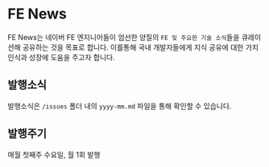 # FE News

FE News는 네이버 FE 엔지니어들이 엄선한 양질의 `FE 및 주요한 기술 소식`들을 큐레이션해 공유하는 것을 목표로 합니다.
이를통해 국내 개발자들에게 지식 공유에 대한 가치 인식과 성장에 도움을 주고자 합니다.

## 발행소식

발행소식은 `/issues` 폴더 내의 `yyyy-mm.md` 파일을 통해 확인할 수 있습니다.

## 발행주기

매월 첫째주 수요일, 월 1회 발행
